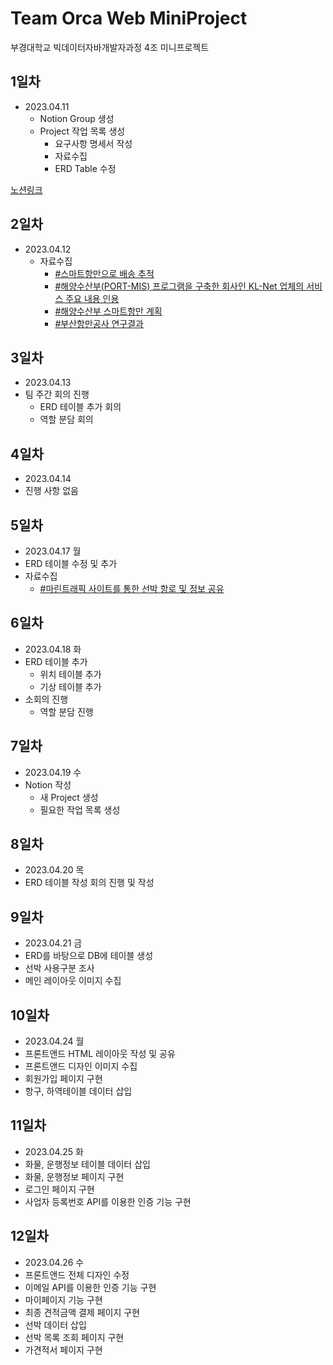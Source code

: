 # Team Orca Web MiniProject
부경대학교 빅데이터자바개발자과정 4조 미니프로젝트 

## 1일차
- 2023.04.11
  - Notion Group 생성
  - Project 작업 목록 생성
    - 요구사항 명세서 작성
    - 자료수집
    - ERD Table 수정
    
 <a href="https://www.notion.so/bf2c17f0a0bf47b2ab01f7b17a834dc3?v=4931d2f41b0b41a2a41d5e11400ecdaf">노션링크</a>
 
 ## 2일차
 - 2023.04.12
   - 자료수집  
      - <a href="https://kiss.kstudy.com/Detail/Ar?key=3507428">#스마트항만으로 배송 추적</a>
      - <a href="https://www.klnet.co.kr/client/main.do"> #해양수산부(PORT-MIS) 프로그램을 구축한 회사인 KL-Net 업체의 서비스 주요 내용 인용 </a>
      - <a href="https://blog.naver.com/koreamof/222605792585"> #해양수산부 스마트항만 계획 </a>
      - <a href="https://kiss.kstudy.com/Detail/Ar?key=3887563"> #부산항만공사 연구결과 </a>

 ## 3일차
 - 2023.04.13
  - 팀 주간 회의 진행
    - ERD 테이블 추가 회의
    - 역할 분담 회의

 ## 4일차
 - 2023.04.14
  - 진행 사항 없음
 
 ## 5일차
 - 2023.04.17 월
  - ERD 테이블 수정 및 추가
  - 자료수집
      - <a href="https://www.marinetraffic.com/en/ais/home/centerx:57.3/centery:-4.9/zoom:4">#마린트래픽 사이트를 통한 선박 항로 및 정보 공유</a>

 ## 6일차
 - 2023.04.18 화
  - ERD 테이블 추가
    - 위치 테이블 추가
    - 기상 테이블 추가
  - 소회의 진행
    - 역할 분담 진행
 
 ## 7일차
 - 2023.04.19 수
  - Notion 작성
    - 새 Project 생성
    - 필요한 작업 목록 생성
    
 ## 8일차
 - 2023.04.20 목
  - ERD 테이블 작성 회의 진행 및 작성
 
 ## 9일차
 - 2023.04.21 금
 - ERD를 바탕으로 DB에 테이블 생성
 - 선박 사용구분 조사
 - 메인 레이아웃 이미지 수집
 
 ## 10일차
 - 2023.04.24 월
 - 프론트앤드 HTML 레이아웃 작성 및 공유
 - 프론트앤드 디자인 이미지 수집
 - 회원가입 페이지 구현
 - 항구, 하역테이블 데이터 삽입
 
 ## 11일차
 - 2023.04.25 화
 - 화물, 운행정보 테이블 데이터 삽입
 - 화물, 운행정보 페이지 구현
 - 로그인 페이지 구현
 - 사업자 등록번호 API를 이용한 인증 기능 구현

## 12일차
 - 2023.04.26 수
 - 프론트앤드 전체 디자인 수정
 - 이메일 API를 이용한 인증 기능 구현
 - 마이페이지 기능 구현
 - 최종 견적금액 결제 페이지 구현
 - 선박 데이터 삽입
 - 선박 목록 조회 페이지 구현
 - 가견적서 페이지 구현

 
